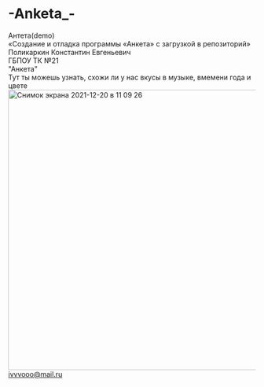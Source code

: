 # -Anketa_- <br>
Антета(demo) <br>
«Создание и отладка программы «Анкета» с загрузкой в репозиторий» <br>
Поликаркин Константин Евгеньевич <br>
ГБПОУ ТК №21 <br>
"Анкета" <br>
Тут ты можешь узнать, схожи ли у нас вкусы в музыке, вмемени года и цвете
<img width="570" alt="Снимок экрана 2021-12-20 в 11 09 26" src="https://user-images.githubusercontent.com/92920290/146733802-1df16c84-9aef-4b15-a1d2-d3e414b6becc.png">
ivvvooo@mail.ru
